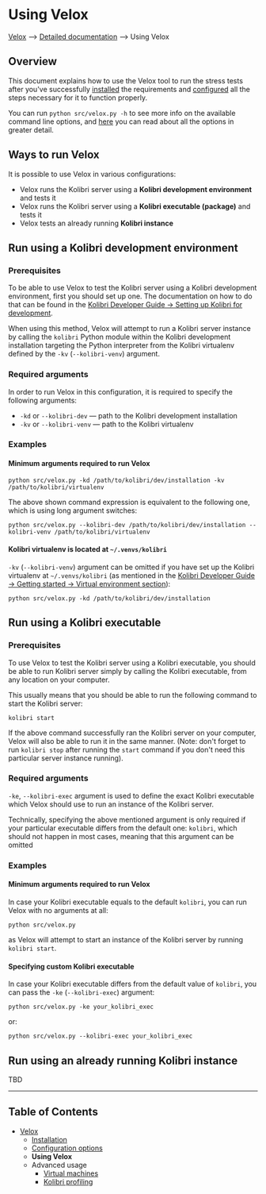 # Using Velox

[Velox](../README.md) ⟶ [Detailed documentation](../README.md#detailed-documentation) ⟶ Using Velox


## Overview
This document explains how to use the Velox tool to run the stress tests after you've successfully [installed](./installation.md) the requirements and [configured](./configuration-options.md) all the steps necessary for it to function properly.

You can run `python src/velox.py -h`  to see more info on the available command line options, and [here](./configuration-options.md#options-in-detail) you can read about all the options in greater detail.

## Ways to run Velox
It is possible to use Velox in various configurations:
- Velox runs the Kolibri server using a **Kolibri development environment** and tests it
- Velox runs the Kolibri server using a **Kolibri executable (package)** and tests it
- Velox tests an already running **Kolibri instance**

## Run using a Kolibri development environment

### Prerequisites
To be able to use Velox to test the Kolibri server using a Kolibri development environment, first you should set up one. The documentation on how to do that can be found in the [Kolibri Developer Guide -> Setting up Kolibri for development](http://kolibri-dev.readthedocs.io/en/develop/start/getting_started.html#setting-up-kolibri-for-development).

When using this method, Velox will attempt to run a Kolibri server instance by calling the `kolibri` Python module within the Kolibri development installation targeting the Python interpreter from the Kolibri virtualenv defined by the `-kv` (`--kolibri-venv`) argument.

### Required arguments
In order to run Velox in this configuration, it is required to specify the following arguments:

- `-kd` or `--kolibri-dev` — path to the Kolibri development installation
- `-kv` or `--kolibri-venv` — path to the Kolibri virtualenv

### Examples

#### Minimum arguments required to run Velox

```python src/velox.py -kd /path/to/kolibri/dev/installation -kv /path/to/kolibri/virtualenv```

The above shown command expression is equivalent to the following one, which is using long argument switches:

```python src/velox.py --kolibri-dev /path/to/kolibri/dev/installation --kolibri-venv /path/to/kolibri/virtualenv```

#### Kolibri virtualenv is located at `~/.venvs/kolibri`

`-kv`  (`--kolibri-venv`) argument can be omitted if you have set up the Kolibri virtualenv at `~/.venvs/kolibri` (as mentioned in the [Kolibri Developer Guide -> Getting started -> Virtual environment section](http://kolibri-dev.readthedocs.io/en/develop/start/getting_started.html#virtual-environment)):

```python src/velox.py -kd /path/to/kolibri/dev/installation```

## Run using a Kolibri executable

### Prerequisites
To use Velox to test the Kolibri server using a Kolibri executable, you should be able to run Kolibri server simply by calling the Kolibri executable, from any location on your computer.

This usually means that you should be able to run the following command to start the Kolibri server:

```kolibri start```

If the above command successfully ran the Kolibri server on your computer, Velox will also be able to run it in the same manner. (Note: don't forget to run `kolibri stop` after running the `start` command if you don't need this particular server instance running).

### Required arguments

`-ke`, ``--kolibri-exec`` argument is used to define the exact Kolibri executable which Velox should use to run an instance of the Kolibri server.

Technically, specifying the above mentioned argument is only required if your particular executable differs from the default one: `kolibri`, which should not happen in most cases, meaning that this argument can be omitted

### Examples

#### Minimum arguments required to run Velox

In case your Kolibri executable equals to the default `kolibri`, you can run Velox with no arguments at all:

```python src/velox.py```

as Velox will attempt to start an instance of the Kolibri server by running `kolibri start`.

#### Specifying custom Kolibri executable

In case your Kolibri executable differs from the default value of `kolibri`, you can pass the `-ke` (`--kolibri-exec`) argument:

```python src/velox.py -ke your_kolibri_exec```

or:

```python src/velox.py --kolibri-exec your_kolibri_exec```

## Run using an already running Kolibri instance
TBD

------

## Table of Contents

- [Velox](../README.md)
  - [Installation](./installation.md)
  - [Configuration options](./configuration-options.md)
  - **Using Velox**
  - Advanced usage
    - [Virtual machines](./advanced-usage-vms.md)
    - [Kolibri profiling](./advanced-usage-profiling.md)
